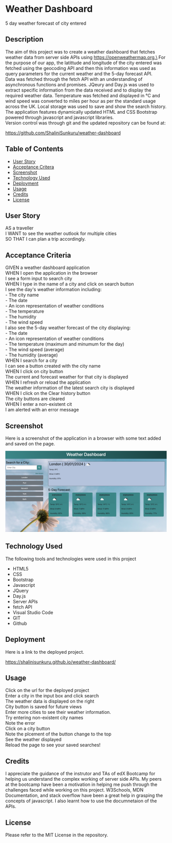# Weather Dashboard
5 day weather forecast of city entered

## Description

The aim of this project was to create a weather dashboard that fetches weather data from server side APIs using https://openweathermap.org.\ For the purpose of our app, the latittude and longitude of the city entered was fetched using the geocoding API and then this information was used as query parameters for the current weather and the 5-day forecast API. \
Data was fetched through the fetch API with an understanding of asynchronous functions and promises. JQeury and Day.js was used to extract specific information from the data received and to display the required weather data. Temperature was fetched and displayed in °C and wind speed was converted to miles per hour as per the standard usage across the UK. Local storage was used to save and show the search history.\
The application features dynamically updated HTML and CSS Bootstrap powered through javascript and javascript libraries.\
Version control was through git and the updated repository can be found at:

https://github.com/ShaliniSunkuru/weather-dashboard 

## Table of Contents

- [User Story](#user-story)
- [Acceptance Critera](#acceptance-criteria)
- [Screenshot](#screenshot)
- [Technology Used](#technology-used)
- [Deployment](#deployment)
- [Usage](#usage)
- [Credits](#credits)
- [License](#license)

## User Story

AS a traveller\
I WANT to see the weather outlook for multiple cities\
SO THAT I can plan a trip accordingly.

## Acceptance Criteria

GIVEN a weather dashboard application\
WHEN I open the application in the browser\
I see a form input to search city\
WHEN I type in the name of a city and click on search button\
I see the day's weather information including:\
    - The city name\
    - The date\
    - An icon representation of weather conditions\
    - The temperature\
    - The humidity\
    - The wind speed\
I also see the 5-day weather forecast of the city displaying:\
    - The date\
    - An icon representation of weather conditions\
    - The temperature (maximum and minumum for the day)\
    - The wind speed (average)\
    - The humidity (average)\
WHEN I search for a city\
I can see a button created with the city name\
WHEN I click on city button\
The current and forecast weather for that city is displayed\
WHEN I refresh or reload the application\
The weather information of the latest search city is displayed\
WHEN I click on the Clear history button\
The city buttons are cleared\
WHEN I enter a non-existent cit\
I am alerted with an error message

## Screenshot

Here is a screenshot of the application in a browser with some text added and saved on the page.

![Weather dashboard application displaying weather detail of London on 30/1/2024 with several cities in search history](./images/screenshot.png)

## Technology Used

The following tools and technologies were used in this project

- HTML5
- CSS
- Bootstrap
- Javascript
- JQuery
- Day.js
- Server APIs 
- fetch API
- Visual Studio Code
- GIT
- Github
  
## Deployment

Here is a link to the deployed project.

https://shalinisunkuru.github.io/weather-dashboard/

## Usage

Click on the url for the deployed project\
Enter a city in the input box and click search\
The weather data is displayed on the right\
City button is saved for future views\
Enter more cities to see their weather information.\
Try entering non-existent city names\
Note the error\
Click on a city button\
Note the plcement of the button change to the top\
See the weather displayed\
Reload the page to see your saved searches!

## Credits

I appreciate the guidance of the instrutor and TAs of edX Bootcamp for helping us understand the complex working of server side APIs. My peers at the bootcamp have been a motivation in helping me push through the challenges faced while working on this project. W3Schools, MDN Documentation, and stack overflow have been a great help in grasping the concepts of javascript. I also learnt how to use the documnetaion of the APIs.

## License

Please refer to the MIT License in the repository.






